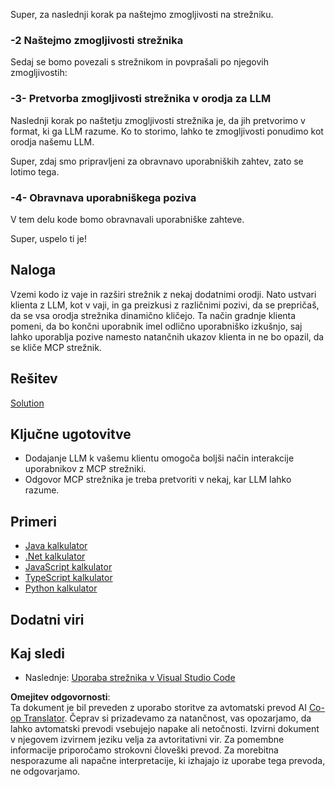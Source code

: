 <!--
CO_OP_TRANSLATOR_METADATA:
{
  "original_hash": "f74887f51a69d3f255cb83d0b517c623",
  "translation_date": "2025-07-13T18:57:04+00:00",
  "source_file": "03-GettingStarted/03-llm-client/README.md",
  "language_code": "sl"
}
-->
Super, za naslednji korak pa naštejmo zmogljivosti na strežniku.

### -2 Naštejmo zmogljivosti strežnika

Sedaj se bomo povezali s strežnikom in povprašali po njegovih zmogljivostih:

### -3- Pretvorba zmogljivosti strežnika v orodja za LLM

Naslednji korak po naštetju zmogljivosti strežnika je, da jih pretvorimo v format, ki ga LLM razume. Ko to storimo, lahko te zmogljivosti ponudimo kot orodja našemu LLM.

Super, zdaj smo pripravljeni za obravnavo uporabniških zahtev, zato se lotimo tega.

### -4- Obravnava uporabniškega poziva

V tem delu kode bomo obravnavali uporabniške zahteve.

Super, uspelo ti je!

## Naloga

Vzemi kodo iz vaje in razširi strežnik z nekaj dodatnimi orodji. Nato ustvari klienta z LLM, kot v vaji, in ga preizkusi z različnimi pozivi, da se prepričaš, da se vsa orodja strežnika dinamično kličejo. Ta način gradnje klienta pomeni, da bo končni uporabnik imel odlično uporabniško izkušnjo, saj lahko uporablja pozive namesto natančnih ukazov klienta in ne bo opazil, da se kliče MCP strežnik.

## Rešitev

[Solution](/03-GettingStarted/03-llm-client/solution/README.md)

## Ključne ugotovitve

- Dodajanje LLM k vašemu klientu omogoča boljši način interakcije uporabnikov z MCP strežniki.
- Odgovor MCP strežnika je treba pretvoriti v nekaj, kar LLM lahko razume.

## Primeri

- [Java kalkulator](../samples/java/calculator/README.md)
- [.Net kalkulator](../../../../03-GettingStarted/samples/csharp)
- [JavaScript kalkulator](../samples/javascript/README.md)
- [TypeScript kalkulator](../samples/typescript/README.md)
- [Python kalkulator](../../../../03-GettingStarted/samples/python)

## Dodatni viri

## Kaj sledi

- Naslednje: [Uporaba strežnika v Visual Studio Code](../04-vscode/README.md)

**Omejitev odgovornosti**:  
Ta dokument je bil preveden z uporabo storitve za avtomatski prevod AI [Co-op Translator](https://github.com/Azure/co-op-translator). Čeprav si prizadevamo za natančnost, vas opozarjamo, da lahko avtomatski prevodi vsebujejo napake ali netočnosti. Izvirni dokument v njegovem izvirnem jeziku velja za avtoritativni vir. Za pomembne informacije priporočamo strokovni človeški prevod. Za morebitna nesporazume ali napačne interpretacije, ki izhajajo iz uporabe tega prevoda, ne odgovarjamo.